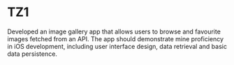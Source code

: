 # TZ1
Developed an image gallery app that allows users to browse and favourite images fetched from an API. The app should demonstrate mine proficiency in iOS development, including user interface design, data retrieval and basic data persistence.
